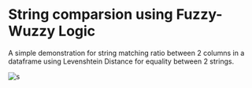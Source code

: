 # String comparsion using Fuzzy-Wuzzy Logic
A simple demonstration for string matching ratio between 2 columns in a dataframe using Levenshtein Distance for equality between 2 strings.

![s](https://user-images.githubusercontent.com/55802357/88451640-e2d00300-ce75-11ea-9888-4513a7379fdd.PNG)


